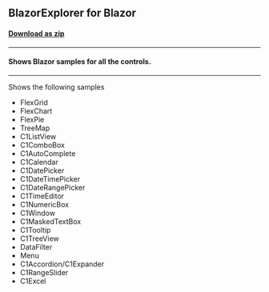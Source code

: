 ## BlazorExplorer for Blazor
#### [Download as zip](https://grapecity.github.io/DownGit/#/home?url=https://github.com/GrapeCity/ComponentOne-Blazor-Samples/tree/master/General/BlazorExplorer.Server)
____
#### Shows Blazor samples for all the controls.
____
Shows the following samples


* FlexGrid
* FlexChart
* FlexPie
* TreeMap
* C1ListView
* C1ComboBox
* C1AutoComplete
* C1Calendar
* C1DatePicker
* C1DateTimePicker
* C1DateRangePicker
* C1TimeEditor
* C1NumericBox
* C1Window
* C1MaskedTextBox
* C1Tooltip
* C1TreeView
* DataFilter
* Menu
* C1Accordion/C1Expander
* C1RangeSlider
* C1Excel
